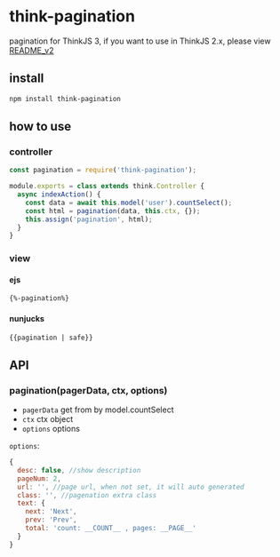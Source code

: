 # think-pagination

pagination for ThinkJS 3, if you want to use in ThinkJS 2.x, please view [README_v2](./README_v2.md)

## install

```sh
npm install think-pagination
```

## how to use

### controller

```js
const pagination = require('think-pagination');

module.exports = class extends think.Controller {
  async indexAction() {
    const data = await this.model('user').countSelect();
    const html = pagination(data, this.ctx, {});
    this.assign('pagination', html);
  }
}
```

### view

#### ejs

```html
{%-pagination%}
```

#### nunjucks

```html
{{pagination | safe}}
```

## API

### pagination(pagerData, ctx, options)

* `pagerData`  get from by model.countSelect
* `ctx` ctx object
* `options` options

`options`:

```js
{
  desc: false, //show description
  pageNum: 2, 
  url: '', //page url, when not set, it will auto generated
  class: '', //pagenation extra class
  text: {
    next: 'Next',
    prev: 'Prev',
    total: 'count: __COUNT__ , pages: __PAGE__'
  }
}
```
